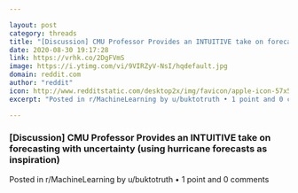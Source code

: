 ```yaml
---

layout: post
category: threads
title: "[Discussion] CMU Professor Provides an INTUITIVE take on forecasting with uncertainty (using hurricane forecasts as inspiration)"
date: 2020-08-30 19:17:28
link: https://vrhk.co/2DgFVmS
image: https://i.ytimg.com/vi/9VIRZyV-NsI/hqdefault.jpg
domain: reddit.com
author: "reddit"
icon: http://www.redditstatic.com/desktop2x/img/favicon/apple-icon-57x57.png
excerpt: "Posted in r/MachineLearning by u/buktotruth • 1 point and 0 comments"

---
```


### [Discussion] CMU Professor Provides an INTUITIVE take on forecasting with uncertainty (using hurricane forecasts as inspiration)

Posted in r/MachineLearning by u/buktotruth • 1 point and 0 comments